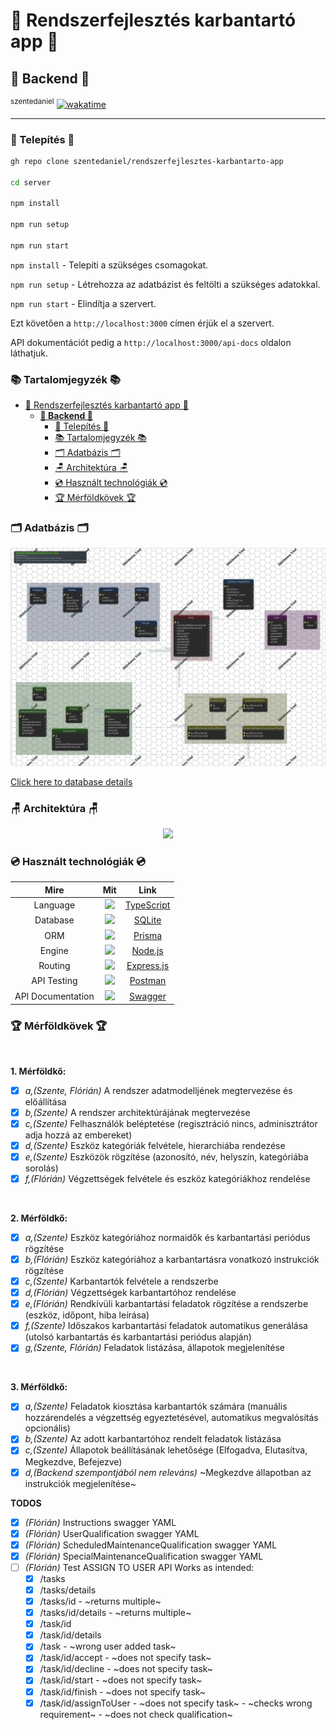 # 🔧 Rendszerfejlesztés karbantartó app 🔧

## **🗿 Backend 🗿**

<sup>szentedaniel</sup>
[![wakatime](https://wakatime.com/badge/user/67478775-c2fb-4fbd-ac73-a7b597e574ec/project/f1c5edec-f44c-4e19-b724-35d54c248a2e.svg)](https://wakatime.com/badge/user/67478775-c2fb-4fbd-ac73-a7b597e574ec/project/f1c5edec-f44c-4e19-b724-35d54c248a2e)

---

### 💾 Telepítés 💾

```bash
gh repo clone szentedaniel/rendszerfejlesztes-karbantarto-app

cd server

npm install

npm run setup

npm run start
```

`npm install` - Telepíti a szükséges csomagokat.

`npm run setup` - Létrehozza az adatbázist és feltölti a szükséges adatokkal.

`npm run start` - Elindítja a szervert.

Ezt követően a `http://localhost:3000` címen érjük el a szervert.

API dokumentációt pedig a `http://localhost:3000/api-docs` oldalon láthatjuk.

### 📚 Tartalomjegyzék 📚

- [🔧 Rendszerfejlesztés karbantartó app 🔧](#-rendszerfejlesztés-karbantartó-app-)
  - [**🗿 Backend 🗿**](#-backend-)
    - [💾 Telepítés 💾](#-telepítés-)
    - [📚 Tartalomjegyzék 📚](#-tartalomjegyzék-)
    - [🗂 Adatbázis 🗂](#-adatbázis-)
    - [🪑 Architektúra 🪑](#-architektúra-)
    - [💿 Használt technológiák 💿](#-használt-technológiák-)
    - [🏆 Mérföldkövek 🏆](#-mérföldkövek-)

### 🗂 Adatbázis 🗂

<!-- ![Database image](/server/docs/Database/db.png) -->
 
![img](/server/docs/Database/db/MainLayout.svg)

[Click here to database details](/server/docs/Database/db.md)

### 🪑 Architektúra 🪑

<p align="center">
  <img src="https://c.tenor.com/mUXqG0h_G70AAAAC/spongebob-patrick-star.gif" width="700">
</p>

### 💿 Használt technológiák 💿

|   Mire    |                                                                                Mit                                                                                 |                 Link                 |
| :--------: | :-------------------------------------------------------------------------------------------------------------------------------------------------------------: | :------------------------------: |
| Language  |  <a href="https://www.typescriptlang.org/"><img width=50px src="https://external-content.duckduckgo.com/iu/?u=https%3A%2F%2Fblog.jeremylikness.com%2Fblog%2F2019-03-05_typescript-for-javascript-developers-by-refactoring-part-1-of-2%2Fimages%2F1.jpeg&f=1&nofb=1"></a>   |  [TypeScript](https://www.typescriptlang.org/)   |
| Database  |  <a href="https://sqlite.org/index.html"><img width=50px src="https://external-content.duckduckgo.com/iu/?u=http%3A%2F%2Fwww.file-extensions.org%2Fimgs%2Fapp-icon%2F128%2F5236%2Fsqlite-icon.png&f=1&nofb=1"></a>   |  [SQLite](https://sqlite.org/index.html)   |
| ORM  |  <a href="https://www.prisma.io/"><img width=50px src="https://external-content.duckduckgo.com/iu/?u=https%3A%2F%2Fzenprospect-production.s3.amazonaws.com%2Fuploads%2Fpictures%2F5ede203691c4ab00012b1f1f%2Fpicture&f=1&nofb=1"></a>   |  [Prisma](https://www.prisma.io/)   |
| Engine  |  <a href="https://nodejs.org/en/"><img width=50px src="https://external-content.duckduckgo.com/iu/?u=https%3A%2F%2F1.bp.blogspot.com%2F-sqAjIvOtpXI%2FXYoCmqOyMwI%2FAAAAAAAAJig%2FCowR8wgEauEs-RXN2IPmLYkC7NHoHuA3gCLcBGAsYHQ%2Fs1600%2Fnode-js-logo.png&f=1&nofb=1"></a>   |  [Node.js](https://nodejs.org/en/)   |
|  Routing  |   <a href="https://expressjs.com/"><img width=50 src="https://external-content.duckduckgo.com/iu/?u=https%3A%2F%2Fhackersandslackers-cdn.storage.googleapis.com%2F2020%2F05%2Fexpress.png&f=1&nofb=1"></a>    | [Express.js](https://expressjs.com/) |
| API Testing |    <a href="https://www.postman.com/"><img width=50px src="https://external-content.duckduckgo.com/iu/?u=https%3A%2F%2Fblog.scottlogic.com%2Fmmcalroy%2Fassets%2FpostmanLogo.png&f=1&nofb=1"></a>     |   [Postman](https://www.postman.com/)   |
| API Documentation |    <a href="https://swagger.io/"><img width=50px src="https://external-content.duckduckgo.com/iu/?u=https%3A%2F%2Fseeklogo.com%2Fimages%2FS%2Fswagger-logo-A49F73BAF4-seeklogo.com.png&f=1&nofb=1"></a>     |   [Swagger](https://swagger.io/)   |

### 🏆 Mérföldkövek 🏆

&nbsp;

**1. Mérföldkő:**

- [x] *a,(Szente, Flórián)* A rendszer adatmodelljének megtervezése és előállítása
- [x] *b,(Szente)* A rendszer architektúrájának megtervezése
- [x] *c,(Szente)* Felhasználók beléptetése (regisztráció nincs, adminisztrátor adja hozzá az
embereket)
- [x] *d,(Szente)* Eszköz kategóriák felvétele, hierarchiába rendezése
- [x] *e,(Szente)* Eszközök rögzítése (azonosító, név, helyszín, kategóriába sorolás)
- [x] *f,(Flórián)* Végzettségek felvétele és eszköz kategóriákhoz rendelése

&nbsp;

**2. Mérföldkő:**

- [x] *a,(Szente)* Eszköz kategóriához normaidők és karbantartási periódus rögzítése
- [x] *b,(Flórián)* Eszköz kategóriához a karbantartásra vonatkozó instrukciók rögzítése
- [x] *c,(Szente)* Karbantartók felvétele a rendszerbe
- [x] *d,(Flórián)* Végzettségek karbantartóhoz rendelése
- [x] *e,(Flórián)* Rendkívüli karbantartási feladatok rögzítése a rendszerbe (eszköz, időpont,
hiba leírása)
- [x] *f,(Szente)* Időszakos karbantartási feladatok automatikus generálása (utolsó
karbantartás és karbantartási periódus alapján)
- [x] *g,(Szente, Flórián)* Feladatok listázása, állapotok megjelenítése

&nbsp;

**3. Mérföldkő:**

- [x] *a,(Szente)* Feladatok kiosztása karbantartók számára (manuális hozzárendelés a
végzettség egyeztetésével, automatikus megvalósítás opcionális)
- [x] *b,(Szente)* Az adott karbantartóhoz rendelt feladatok listázása
- [x] *c,(Szente)* Állapotok beállításának lehetősége (Elfogadva, Elutasítva, Megkezdve,
Befejezve)
- [x] *d,(Backend szempontjából nem releváns)* ~Megkezdve állapotban az instrukciók megjelenítése~

**TODOS**

- [x] *(Flórián)* Instructions swagger YAML
- [x] *(Flórián)* UserQualification swagger YAML
- [x] *(Flórián)* ScheduledMaintenanceQualification swagger YAML
- [x] *(Flórián)* SpecialMaintenanceQualification swagger YAML
- [ ] *(Flórián)* Test ASSIGN TO USER API
  Works as intended:
    - [x] /tasks
    - [x] /tasks/details
    - [x] /tasks/id - ~returns multiple~
    - [x] /tasks/id/details - ~returns multiple~
    - [X] /task/id
    - [x] /task/id/details
    - [x] /task - ~wrong user added task~
    - [x] /task/id/accept - ~does not specify task~
    - [x] /task/id/decline - ~does not specify task~
    - [x] /task/id/start - ~does not specify task~
    - [x] /task/id/finish - ~does not specify task~
    - [x] /task/id/assignToUser - ~does not specify task~
                              - ~checks wrong requirement~
                              - ~does not check qualification~
